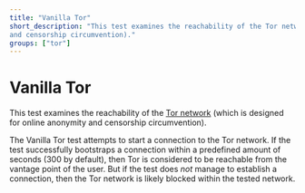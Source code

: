 ```yaml
---
title: "Vanilla Tor"
short_description: "This test examines the reachability of the Tor network (which is designed for online anonymity
and censorship circumvention)."
groups: ["tor"]
---
```


# Vanilla Tor

This test examines the reachability of the [Tor network](https://www.torproject.org/) (which is designed for online anonymity
and censorship circumvention).

The Vanilla Tor test attempts to start a connection to the Tor network. If the
test successfully bootstraps a connection within a predefined amount of seconds (300 by default),
then Tor is considered to be reachable from the vantage point of the user. But if the test
does *not* manage to establish a connection, then the Tor network is likely blocked within the
tested network.
